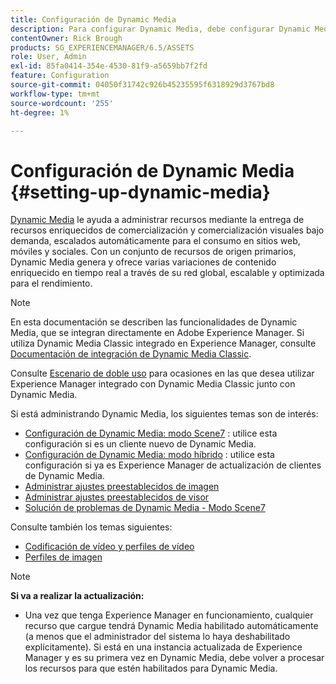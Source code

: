 ```yaml
---
title: Configuración de Dynamic Media
description: Para configurar Dynamic Media, debe configurar Dynamic Media y administrar los ajustes preestablecidos de visualizador e imagen.
contentOwner: Rick Brough
products: SG_EXPERIENCEMANAGER/6.5/ASSETS
role: User, Admin
exl-id: 85fa0414-354e-4530-81f9-a5659bb7f2fd
feature: Configuration
source-git-commit: 04050f31742c926b45235595f6318929d3767bd8
workflow-type: tm+mt
source-wordcount: '255'
ht-degree: 1%

---
```


# Configuración de Dynamic Media {#setting-up-dynamic-media}

[Dynamic Media](https://business.adobe.com/products/experience-manager/assets/dynamic-media.html) le ayuda a administrar recursos mediante la entrega de recursos enriquecidos de comercialización y comercialización visuales bajo demanda, escalados automáticamente para el consumo en sitios web, móviles y sociales. Con un conjunto de recursos de origen primarios, Dynamic Media genera y ofrece varias variaciones de contenido enriquecido en tiempo real a través de su red global, escalable y optimizada para el rendimiento.

>[!NOTE]
>
>En esta documentación se describen las funcionalidades de Dynamic Media, que se integran directamente en Adobe Experience Manager. Si utiliza Dynamic Media Classic integrado en Experience Manager, consulte [Documentación de integración de Dynamic Media Classic](/help/sites-administering/scene7.md).
>
>Consulte [Escenario de doble uso](/help/sites-administering/scene7.md#dual-use-scenario) para ocasiones en las que desea utilizar Experience Manager integrado con Dynamic Media Classic junto con Dynamic Media.

Si está administrando Dynamic Media, los siguientes temas son de interés:

* [Configuración de Dynamic Media: modo Scene7](config-dms7.md) : utilice esta configuración si es un cliente nuevo de Dynamic Media.
* [Configuración de Dynamic Media: modo híbrido](config-dynamic.md) : utilice esta configuración si ya es Experience Manager de actualización de clientes de Dynamic Media.
* [Administrar ajustes preestablecidos de imagen](managing-image-presets.md)
* [Administrar ajustes preestablecidos de visor](managing-viewer-presets.md)
* [Solución de problemas de Dynamic Media - Modo Scene7](troubleshoot-dms7.md)

Consulte también los temas siguientes:

* [Codificación de vídeo y perfiles de vídeo](video-profiles.md)
* [Perfiles de imagen](image-profiles.md)

>[!NOTE]
>
>**Si va a realizar la actualización:**
>
>* Una vez que tenga Experience Manager en funcionamiento, cualquier recurso que cargue tendrá Dynamic Media habilitado automáticamente (a menos que el administrador del sistema lo haya deshabilitado explícitamente). Si está en una instancia actualizada de Experience Manager y es su primera vez en Dynamic Media, debe volver a procesar los recursos para que estén habilitados para Dynamic Media.


